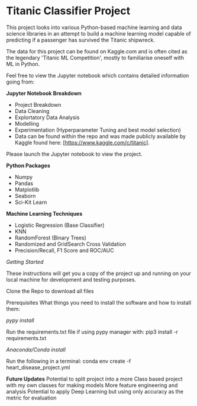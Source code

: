 # Titanic Classifier Project

This project looks into various Python-based machine learning and data science libraries in an attempt to build a machine learning model capable of predicting if a passenger has survived the Titanic shipwreck.

The data for this project can be found on Kaggle.com and is often cited as the legendary 'Titanic ML Competition', mostly to familiarise oneself with ML in Python. 

Feel free to view the Jupyter notebook which contains detailed information going from:

**Jupyter Notebook Breakdown**

* Project Breakdown
* Data Cleaning
* Explortatory Data Analysis
* Modelling
* Experimentation (Hyperparameter Tuning and best model selection)
* Data can be found within the repo and was made publicly available by Kaggle found here: [https://www.kaggle.com/c/titanic].

Please launch the Jupyter notebook to view the project.

**Python Packages**

* Numpy
* Pandas
* Matplotlib
* Seaborn
* Sci-Kit Learn

**Machine Learning Techniques**

* Logistic Regression (Base Classifier)
* KNN
* RandomForest (Binary Trees)
* Randomized and GridSearch Cross Validation
* Precision/Recall, F1 Score and ROC/AUC


*Getting Started*

These instructions will get you a copy of the project up and running on your local machine for development and testing purposes.

Clone the Repo to download all files

Prerequisites
What things you need to install the software and how to install them:

*pypy install*

Run the requirements.txt file if using pypy manager with: pip3 install -r requirements.txt

*Anaconda/Conda install*

Run the following in a terminal: conda env create -f heart_disease_project.yml

**Future Updates**
Potential to split project into a more Class based project with my own classes for making models
More feature engineering and analysis
Potential to apply Deep Learning but using only accuracy as the metric for evaluation
